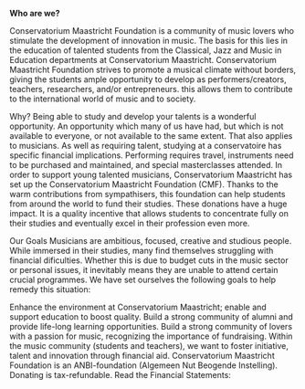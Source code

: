 ---
---
**Who are we?**

Conservatorium Maastricht Foundation is a community of music lovers who stimulate the development of innovation in music. The basis for this lies in the education of talented students from the Classical, Jazz and Music in Education departments at Conservatorium Maastricht.
Conservatorium Maastricht Foundation strives to promote a musical climate without borders, giving the students ample opportunity to develop as performers/creators, teachers, researchers, and/or entrepreneurs. this allows them to contribute to the international world of music and to society.

Why?
Being able to study and develop your talents is a wonderful opportunity. An opportunity which many of us have had, but which is not available to everyone, or not available to the same extent. That also applies to musicians. As well as requiring talent, studying at a conservatoire has specific financial implications. Performing requires travel, instruments need to be purchased and maintained, and special masterclasses attended.
In order to support young talented musicians, Conservatorium Maastricht has set up the Conservatorium Maastricht Foundation (CMF). Thanks to the warm contributions from sympathisers, this foundation can help students from around the world to fund their studies. These donations have a huge impact. It is a quality incentive that allows students to concentrate fully on their studies and eventually excel in their profession even more.

Our Goals
Musicians are ambitious, focused, creative and studious people. While immersed in their studies, many find themselves struggling with financial dificulties. Whether this is due to budget cuts in the music sector or personal issues, it inevitably means they are unable to attend certain crucial programmes. We have set ourselves the following goals to help remedy this situation:

Enhance the environment at Conservatorium Maastricht; enable and support education to boost quality.
Build a strong community of alumni and provide life-long learning opportunities.
Build a strong community of lovers with a passion for music, recognizing the importance of fundraising.
Within the music community (students and teachers), we want to foster initiative, talent and innovation through financial aid.
Conservatorium Maastricht Foundation is an ANBI-foundation (Algemeen Nut Beogende Instelling). Donating is tax-refundable.
Read the Financial Statements: